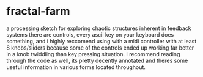 # fractal-farm
a processing sketch for exploring chaotic structures inherent in feedback systems
there are controls, every ascii key on your keyboard does something, and i highly reccomend using with a midi controller with at least
8 knobs/sliders because some of the controls ended up working far better in a knob twiddling than key pressing situation.  I recommend reading through the code as well, its pretty decently annotated and theres some useful information in various forms located throughout.  
